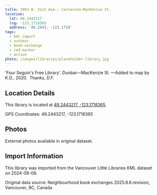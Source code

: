 ```yaml
---
title: 2963 W. 31st Ave.; Carnarvon—MacKenzie St.
location:
  lat: 49.2443217
  lng: -123.1718365
  address: '49.2443, -123.1718'
tags:
  - kml-import
  - outdoor
  - book-exchange
  - red-marker
  - active
photo: /images/libraries/placeholder-library.jpg
---
```

'Four Seguin's Free Library'.
Dunbar—MacKenzie St.
—Added to map by K.D., 2020.  Thanks, D.F.

## Location Details

This library is located at [49.2443217, -123.1718365](https://www.google.com/maps?q=49.2443217,-123.1718365).

GPS Coordinates: 49.2443217, -123.1718365

## Photos

External photos available in original dataset.

## Import Information

This library was imported from the Vancouver Little Libraries KML dataset on 2024-08-08.

Original data source: Neighbourhood book exchanges 2025.8.6.revision; Vancouver, BC, Canada
